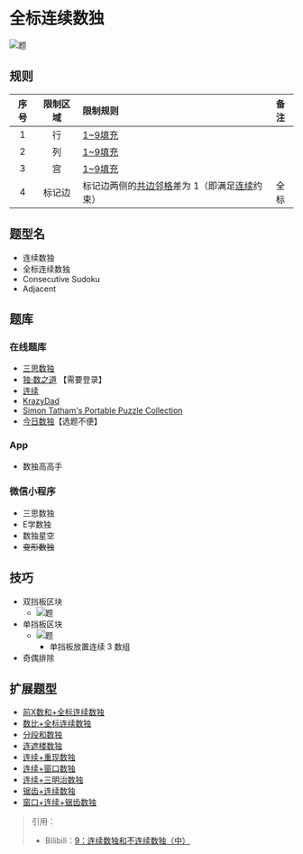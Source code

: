 # 全标连续数独
<!-- START doctoc generated TOC please keep comment here to allow auto update -->
<!-- DON'T EDIT THIS SECTION, INSTEAD RE-RUN doctoc TO UPDATE -->

<!-- END doctoc generated TOC please keep comment here to allow auto update -->

![题](https://www.gmpuzzles.com/images/blog/GM-ConsecutiveEx.png)

## 规则

| 序号  | 限制区域 | 限制规则                        | 备注  |
|:---:|:----:|:----------------------------|:---:|
|  1  |  行   | [1~9填充]                     |     |
|  2  |  列   | [1~9填充]                     |     |
|  3  |  宫   | [1~9填充]                     |     |
|  4  | 标记边  | 标记边两侧的[共边邻格]差为 1（即满足[连续]约束） | 全标  |

## 题型名

- 连续数独
- 全标连续数独
- Consecutive Sudoku
- Adjacent

## 题库

### 在线题库

- [三思数独]
- [独·数之道](http://www.sudokufans.org.cn/lx/game.index.php?type=cn) 【需要登录】
- [连续](https://cn.puzzle-futoshiki.com/renzoku-9x9-hard/)
- [KrazyDad](https://krazydad.com/play/consec/)
- [Simon Tatham's Portable Puzzle Collection](https://www.chiark.greenend.org.uk/~sgtatham/puzzles/js/unequal.html)
- [今日数独]【选题不便】

### App

- 数独高高手

### 微信小程序

- 三思数独
- E学数独
- 数独星空
- ~~变形数独~~

## 技巧

- 双挡板区块
  - ![题](https://i0.hdslb.com/bfs/article/620bbcd6f044251c6aa89d2041f2a5f8334533db.png@567w_567h_progressive.webp)
- 单挡板区块
  - ![题](https://i0.hdslb.com/bfs/article/5dbf28e2eab80fa8f234a0d9320045b3ec1c7531.png@567w_567h_progressive.webp)
    - 单挡板放置连续 3 数组
- 奇偶排除

## 扩展题型

- [前X数和+全标连续数独](../../../../混合类/前X数和+全标连续数独.md)
- [数比+全标连续数独](../../../../混合类/数比+全标连续数独.md)
- [分段和数独](../../../../混合类/连续分段和.md)
- [连遮楼数独](../../../../混合类/连遮楼数独.md)
- [连续+重现数独](../../../../混合类/连续+重现数独.md)
- [连续+窗口数独](../../../../混合类/连续+窗口数独.md)
- [连续+三明治数独](../../../../混合类/连续+三明治数独.md)
- [锯齿+连续数独](../../../../混合类/锯齿+连续数独.md)
- [窗口+连续+锯齿数独](../../../../混合类/窗口+连续+锯齿数独.md)

> 引用：
>
> - Bilibili：[9：连续数独和不连续数独（中）](https://www.bilibili.com/read/cv10137783)

[1~9填充]: ../../../../../../rules/rules.md#1to9填充

[共边邻格]: ../../../../../../rules/rules.md#共边邻格

[连续]: ../../../../../../rules/rules.md#连续

[今日数独]: https://cn.sudoku.today/g-consecutive-sudoku/

[三思数独]: https://www.12634.com/sudoku/consecutive-sudoku
